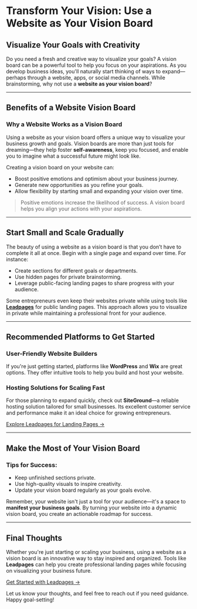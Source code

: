 # Transform Your Vision: Use a Website as Your Vision Board

## Visualize Your Goals with Creativity

Do you need a fresh and creative way to visualize your goals? A vision board can be a powerful tool to help you focus on your aspirations. As you develop business ideas, you'll naturally start thinking of ways to expand—perhaps through a website, apps, or social media channels. While brainstorming, why not use a **website as your vision board**?

---

## Benefits of a Website Vision Board

### Why a Website Works as a Vision Board
Using a website as your vision board offers a unique way to visualize your business growth and goals. Vision boards are more than just tools for dreaming—they help foster **self-awareness**, keep you focused, and enable you to imagine what a successful future might look like.

Creating a vision board on your website can:
- Boost positive emotions and optimism about your business journey.
- Generate new opportunities as you refine your goals.
- Allow flexibility by starting small and expanding your vision over time.

> Positive emotions increase the likelihood of success. A vision board helps you align your actions with your aspirations.

---

## Start Small and Scale Gradually

The beauty of using a website as a vision board is that you don’t have to complete it all at once. Begin with a single page and expand over time. For instance:
- Create sections for different goals or departments.
- Use hidden pages for private brainstorming.
- Leverage public-facing landing pages to share progress with your audience.

Some entrepreneurs even keep their websites private while using tools like [**Leadpages**](https://bit.ly/LEadPages) for public landing pages. This approach allows you to visualize in private while maintaining a professional front for your audience.

---

## Recommended Platforms to Get Started

### User-Friendly Website Builders
If you're just getting started, platforms like **WordPress** and **Wix** are great options. They offer intuitive tools to help you build and host your website.

### Hosting Solutions for Scaling Fast
For those planning to expand quickly, check out **SiteGround**—a reliable hosting solution tailored for small businesses. Its excellent customer service and performance make it an ideal choice for growing entrepreneurs.

[Explore Leadpages for Landing Pages →](https://bit.ly/LEadPages)

---

## Make the Most of Your Vision Board

### Tips for Success:
- Keep unfinished sections private.
- Use high-quality visuals to inspire creativity.
- Update your vision board regularly as your goals evolve.

Remember, your website isn't just a tool for your audience—it's a space to **manifest your business goals**. By turning your website into a dynamic vision board, you create an actionable roadmap for success.

---

## Final Thoughts

Whether you're just starting or scaling your business, using a website as a vision board is an innovative way to stay inspired and organized. Tools like **Leadpages** can help you create professional landing pages while focusing on visualizing your business future.

[Get Started with Leadpages →](https://bit.ly/LEadPages)

Let us know your thoughts, and feel free to reach out if you need guidance. Happy goal-setting!

